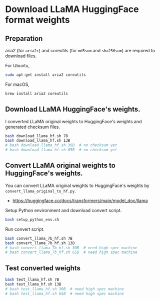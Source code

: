 # Download LLaMA HuggingFace format weights

## Preparation

aria2 (for `aria2c`) and coreutils (for `md5sum` and `sha256sum`) are required to download files.

For Ubuntu,

```bash
sudo apt-get install aria2 coreutils
```

For macOS,

```bash
brew install aria2 coreutils
```

## Download LLaMA HuggingFace's weights.

I converted LLaMA original weights to HuggingFace's weights and generated checksum files.

```bash
bash download_llama_hf.sh 7B
bash download_llama_hf.sh 13B
# bash download_llama_hf.sh 30B  # no checksum yet
# bash download_llama_hf.sh 65B  # no checksum yet
```

## Convert LLaMA original weights to HuggingFace's weights.

You can convert LLaMA original weights to HuggingFace's weights by `convert_llama_original_to_hf.py`.

- https://huggingface.co/docs/transformers/main/model_doc/llama

Setup Python environment and download convert script.

```bash
bash setup_python_env.sh
```

Run convert script.

```bash
bash convert_llama_7b_hf.sh 7B
bash convert_llama_7b_hf.sh 13B
# bash convert_llama_7b_hf.sh 30B  # need high spec machine
# bash convert_llama_7b_hf.sh 65B  # need high spec machine
```

## Test converted weights

```bash
bash test_llama_hf.sh 7B
bash test_llama_hf.sh 13B
# bash test_llama_hf.sh 30B  # need high spec machine
# bash test_llama_hf.sh 65B  # need high spec machine
```

